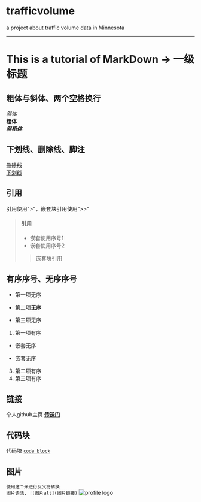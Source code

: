 # trafficvolume
a project about traffic volume data in Minnesota

***

# This is a tutorial of MarkDown -> 一级标题
## 粗体与斜体、两个空格换行
*斜体*  
**粗体**  
***斜粗体***  

## 下划线、删除线、脚注
~~删除线~~  
<u>下划线</u>  
[^脚注]: 你是个傻子  

## 引用
引用使用">"，嵌套块引用使用">>"
> #### 引用
> - 嵌套使用序号1
> - 嵌套使用序号2
>> 嵌套块引用  

## 有序序号、无序序号
* 第一项无序  
+ 第二项**无序**  
- 第三项无序  

1. 第一项有序
- 嵌套无序
+ 嵌套无序
3. 第二项有序  
4. 第三项有序  


## 链接
个人github主页 **[传送门](https://github.com/jollykuoo)**  

## 代码块
代码块 [`code block`]()  

## 图片
``使用这个来进行反义符转换``  
``图片语法, ![图片alt](图片链接)``
![profile logo](https://avatars.githubusercontent.com/u/36659762?s=96&v=4)
